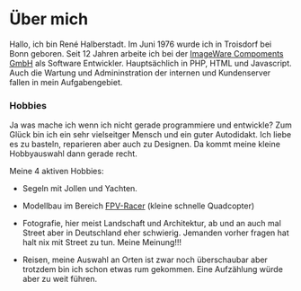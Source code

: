 # Über mich

Hallo, ich bin René Halberstadt. Im Juni 1976 wurde ich in Troisdorf bei Bonn geboren. Seit 12 Jahren arbeite ich bei der [ImageWare Compoments GmbH](https://www.imageware.de) als Software Entwickler. Hauptsächlich in PHP, HTML und Javascript. Auch die Wartung und Admininstration der internen und Kundenserver fallen in mein Aufgabengebiet.

### Hobbies

Ja was mache ich wenn ich nicht gerade programmiere und entwickle? Zum Glück bin ich ein sehr vielseitger Mensch und ein guter Autodidakt. Ich liebe es zu basteln, reparieren aber auch zu Designen. Da kommt meine kleine Hobbyauswahl dann gerade recht.

Meine 4 aktiven Hobbies:

- Segeln mit Jollen und Yachten.

- Modellbau im Bereich [FPV-Racer](https://www.fpv-racing-forum.de) (kleine schnelle Quadcopter)

- Fotografie, hier meist Landschaft und Architektur, ab und an auch mal Street aber in Deutschland eher schwierig. Jemanden vorher fragen hat halt nix mit Street zu tun. Meine Meinung!!!

- Reisen, meine Auswahl an Orten ist zwar noch überschaubar aber trotzdem bin ich schon etwas rum gekommen. Eine Aufzählung würde aber zu weit führen.
